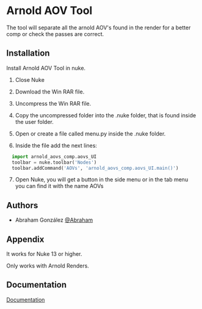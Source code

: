 # Arnold AOV Tool

The tool will separate all the arnold AOV's found in the render for a better comp or check the passes are correct.

## Installation

Install Arnold AOV Tool in nuke.

1. Close Nuke

2. Download the Win RAR file.

3. Uncompress the Win RAR file.

4. Copy the uncompressed folder into the .nuke folder, that is found inside the user folder.

5. Open or create a file called menu.py inside the .nuke folder.

6. Inside the file add the next lines:

```python
  import arnold_aovs_comp.aovs_UI
  toolbar = nuke.toolbar('Nodes')
  toolbar.addCommand('AOVs', 'arnold_aovs_comp.aovs_UI.main()')
```

7. Open Nuke, you will get a button in the side menu or in the tab menu you can find it with the name AOVs

## Authors

- Abraham González [@Abraham](https://www.github.com/MrCabrito)

## Appendix

It works for Nuke 13 or higher.

Only works with Arnold Renders.

## Documentation

[Documentation](https://1drv.ms/w/s!AuKLApdKflwPwikR-5Uh21RSufvR?e=cK2xSy)
